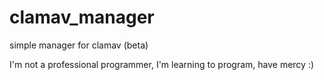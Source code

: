 # clamav_manager
simple manager for clamav (beta)

I'm not a professional programmer, I'm learning to program, have mercy :)
